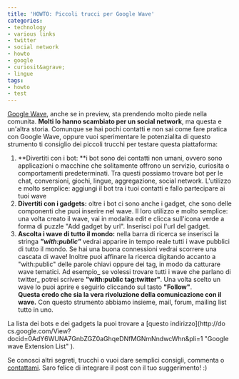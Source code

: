 ```yaml
---
title: 'HOWTO: Piccoli trucci per Google Wave'
categories:
- technology
- various links
- twitter
- social network
- howto
- google
- curiosit&agrave;
- lingue
tags:
- howto
- test
---
```

[Google Wave](http://wave.google.com), anche se in preview, sta prendendo
molto piede nella comunita. **Molti lo hanno scambiato per un social
network**, ma questa e un'altra storia. Comunque se hai pochi contatti e non
sai come fare pratica con Google Wave, oppure vuoi sperimentare le
potenzialita di questo strumento ti consiglio dei piccoli trucchi per testare
questa piattaforma:

  1. **Divertiti con i bot: **i bot sono dei contatti non umani, ovvero sono applicazioni o macchine che solitamente offrono un servizio, curiosita o comportamenti predeterminati. Tra questi possiamo trovare bot per le chat, conversioni, giochi, lingue, aggregazione, social network. L'utilizzo e molto semplice: aggiungi il bot tra i tuoi contatti e fallo partecipare ai tuoi wave
  2. **Divertiti con i gadgets:** oltre i bot ci sono anche i gadget, che sono delle componenti che puoi inserire nel wave. Il loro utilizzo e molto semplice: una volta creato il wave, vai in modalita edit e clicca sull'icona verde a forma di puzzle "Add gadget by url". Inserisci poi l'url del gadget.
  3. **Ascolta i wave di tutto il mondo:** nella barra di ricerca se inserisci la stringa **_"with:public"_** vedrai apparire in tempo reale tutti i wave pubblici di tutto il mondo. Se hai una buona connessioni vedrai scorrere una cascata di wave! Inoltre puoi affinare la ricerca digitando accanto a "with:public" delle parole chiavi oppure dei tag, in modo da catturare wave tematici. Ad esempio_ se volessi trovare tutti i wave che parlano di twitter_ potrei scrivere **"with:public tag:twitter"**. Una volta scelto un wave lo puoi aprire e seguirlo cliccando sul tasto **"Follow"**.  
**Questa credo che sia la vera rivoluzione della comunicazione con il wave.** Con questo strumento abbiamo insieme, mail, forum, mailing list tutto in uno.
  

  
La lista dei bots e dei gadgets la puoi trovare a [questo indirizzo](http://do
cs.google.com/View?docid=0AdY6WUNA7GnbZGZ0aGhqeDNfMGNmNndwcWhn&pli=1 "Google
wave Extension List" ).

Se conosci altri segreti, trucchi o vuoi dare semplici consigli, commenta o
[contattami]({{site.url}}/chi-e-diegor/). Saro felice di integrare il
post con il tuo suggerimento! :)

